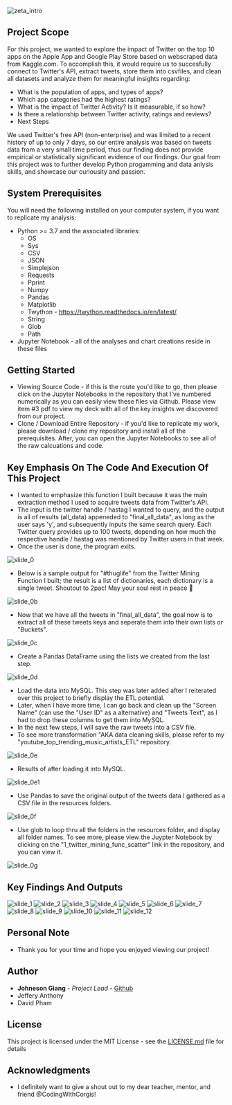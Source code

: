 ![zeta_intro](./images/intro_pic.PNG)

## Project Scope

For this project, we wanted to explore the impact of Twitter on the top 10 apps on the Apple App and Google Play Store based on webscraped data from Kaggle.com.
To accomplish this, it would require us to succesfully connect to Twitter's API, extract tweets, store them into csvfiles, and clean all datasets and analyze them for meaningful insights regarding:

* What is the population of apps, and types of apps?
* Which app categories had the highest ratings?
* What is the impact of Twitter Activity? Is it measurable, if so how?
* Is there a relationship between Twitter activity, ratings and reviews?
* Next Steps

We used Twitter's free API (non-enterprise) and was limited to a recent history of up to only 7 days, so our entire analysis was based on tweets data from a very small time period, thus our finding does not provide empirical or statistically significant evidence of our findings. Our goal from this project was to further develop Python progamming and data anlysis skills, and showcase our curiousity and passion.

## System Prerequisites
You will need the following installed on your computer system, if you want to replicate my analysis:
* Python >= 3.7 and the associated libraries:
  * OS
  * Sys
  * CSV
  * JSON
  * Simplejson
  * Requests
  * Pprint
  * Numpy
  * Pandas
  * Matplotlib
  * Twython - https://twython.readthedocs.io/en/latest/
  * String
  * Glob
  * Path
* Jupyter Notebook - all of the analyses and chart creations reside in these files

## Getting Started

* Viewing Source Code - if this is the route you'd like to go, then please click on the Jupyter Notebooks in the repository that I've numbered numerically as you can easily view these files via Github. Please view item #3 pdf to view my deck with all of the key insights we discovered from our project. 
* Clone / Download Entire Repository - if you'd like to replicate my work, please download / clone my repository and install all of the prerequisites. After, you can open the Jupyter Notebooks to see all of the raw calcuations and code.

## Key Emphasis On The Code And Execution Of This Project
* I wanted to emphasize this function I built because it was the main extraction method I used to acquire tweets data from Twitter's API.
* The input is the twitter handle / hastag I wanted to query, and the output is all of results (all_data) appeneded to "final_all_data", as long as the user says 'y', and subsequently inputs the same search query. Each Twitter query provides up to 100 tweets, depending on how much the respective handle / hastag was mentioned by Twitter users in that week.
* Once the user is done, the program exits.
  
![slide_0](./images/slide_0.PNG)

* Below is a sample output for "#thuglife" from the Twitter Mining Function I built; the result is a list of dictionaries, each dictionary is a single tweet. Shoutout to 2pac! May your soul rest in peace :pray:

![slide_0b](./images/slide_0b.PNG)

* Now that we have all the tweets in "final_all_data", the goal now is to extract all of these tweets keys and seperate them into their own lists or "Buckets".

![slide_0c](./images/slide_0c.PNG)

* Create a Pandas DataFrame using the lists we created from the last step.

![slide_0d](./images/slide_0d.PNG)

* Load the data into MySQL. This step was later added after I reiterated over this project to briefly display the ETL potential.
* Later, when I have more time, I can go back and clean up the "Screen Name" (can use the "User ID" as a alternative) and "Tweets Text", as I had to drop these columns to get them into MySQL.
* In the next few steps, I will save the raw tweets into a CSV file.
* To see more transformation "AKA data cleaning skills, please refer to my "youtube_top_trending_music_artists_ETL" repository.

![slide_0e](./images/slide_0e.PNG)

* Results of after loading it into MySQL.

![slide_0e1](./images/slide_0e1.PNG)

* Use Pandas to save the original output of the tweets data I gathered as a CSV file in the resources folders.

![slide_0f](./images/slide_0f.PNG)

* Use glob to loop thru all the folders in the resources folder, and display all folder names. To see more, please view the Juypter Notebook by clicking on the "1_twitter_mining_func_scatter" link in the repository, and you can view it.

![slide_0g](./images/slide_0g.PNG)

## Key Findings And Outputs

![slide_1](./images/slide_1.PNG)
![slide_2](./images/slide_2.PNG)
![slide_3](./images/slide_3.PNG)
![slide_4](./images/slide_4.PNG)
![slide_5](./images/slide_5.PNG)
![slide_6](./images/slide_6.PNG)
![slide_7](./images/slide_7.PNG)
![slide_8](./images/slide_8.PNG)
![slide_9](./images/slide_9.PNG)
![slide_10](./images/slide_10.PNG)
![slide_11](./images/slide_11.PNG)
![slide_12](./images/slide_12.PNG)

## Personal Note
* Thank you for your time and hope you enjoyed viewing our project!

## Author

* **Johneson Giang** - *Project Lead* - [Github](https://github.com/jhustles)
* Jeffery Anthony
* David Pham

## License

This project is licensed under the MIT License - see the [LICENSE.md](LICENSE.md) file for details

## Acknowledgments
* I definitely want to give a shout out to my dear teacher, mentor, and friend @CodingWithCorgis!